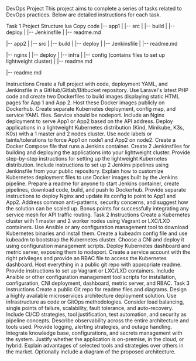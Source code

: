 DevOps Project
This project aims to complete a series of tasks related to DevOps practices. Below are detailed instructions for each task.

Task 1
Project Structure
lua
Copy code
|-- app1
|   |-- src
|   |-- build
|   |-- deploy
|   |-- Jenkinsfile
|   |-- readme.md

|-- app2
|   |-- src
|   |-- build
|   |-- deploy
|   |-- Jenkinsfile
|   |-- readme.md

|-- nginx
|   |-- deploy
|   |-- infra
|   |-- config (contains files to set up lightweight cluster)
|   |-- readme.md

|-- readme.md

Instructions
Create a full project with code, deployment YAML, and Jenkinsfile in a GitHub/Gitlab/Bitbucket repository.
Use Laravel's latest PHP code and create two Dockerfiles to build images displaying static HTML pages for App 1 and App 2.
Host these Docker images publicly on Dockerhub.
Create separate Kubernetes deployment, config map, and service YAML files. Service should be nodeport.
Include an Nginx deployment to serve App1 or App2 based on the API address.
Deploy applications in a lightweight Kubernetes distribution (Kind, Minikube, K3s, K0s) with a 1 master and 2 nodes cluster.
Use node labels or taints/tolerations to force App1 on node1 and App2 on node2.
Create a Docker Compose file that runs a Jenkins container.
Create 2 Jenkinsfiles for building and deploying the applications into your lightweight cluster.
Provide step-by-step instructions for setting up the lightweight Kubernetes distribution.
Include instructions to set up 2 Jenkins pipelines using Jenkinsfile from your public repository.
Explain how to customize Kubernetes deployment files to use Docker images built by the Jenkins pipeline.
Prepare a readme for anyone to start Jenkins container, create pipelines, download code, build, and push to Dockerhub.
Provide separate instructions to deploy Nginx and update its config to point to App1 and App2.
Address common anti-patterns, security concerns, and suggest how the solution can be scaled up.
Bonus points for successfully integrating any service mesh for API traffic routing.
Task 2
Instructions
Create a Kubernetes cluster with 1 master and 2 worker nodes using Vagrant or LXC/LXD containers.
Use Ansible or any configuration management tool to download Kubernetes binaries and install them.
Create a kubeadm config file and use kubeadm to bootstrap the Kubernetes cluster.
Choose a CNI and deploy it using configuration management scripts.
Deploy Kubernetes dashboard and metric server, exposing them to nodeport.
Create a service account with the right privileges and provide an RBAC file to access the Kubernetes dashboard.
Host everything in a public git repo with appropriate readme.
Provide instructions to set up Vagrant or LXC/LXD containers.
Include Ansible or other configuration management tool scripts for installation, configuration, CNI deployment, dashboard, metric server, and RBAC.
Task 3
Instructions
Create a public Git repo for readme files and diagrams.
Design a highly available microservices architecture deployment solution.
Use infrastructure as code or GitOps methodologies.
Consider load balancing, single points of failure, scalability, fault tolerance, and auto-recovery.
Include CI/CD strategies, tool justification, test automation, and security as pipeline concepts.
Describe observability across the entire architecture and tools used.
Provide logging, alerting strategies, and outage handling.
Integrate knowledge base, configurations, and secrets management with the system.
Justify whether the application is on-premise, in the cloud, or hybrid.
Explain advantages of selected tools and strategies over others in the market.
Optionally include a diagram of the proposed architecture.
